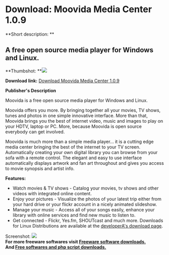 # Download: Moovida Media Center 1.0.9

**Short description: **

## A free open source media player for Windows and Linux.

  
**Thumbshot: **![](http://www.freewarefiles.com/screenshot/moovida_md.jpg)   
  
**Download link:** [Download Moovida Media Center 1.0.9](http://freesoftwares.boysofts.com/Moovida-Media-Center_program_49629.html)  
  

**Publisher's Description**  
  

Moovida is a free open source media player for Windows and Linux.

Moovida offers you more. By bringing together all your movies, TV shows, tunes
and photos in one simple innovative interface. More than that, Moovida brings
you the best of internet video, music and images to play on your HDTV, laptop
or PC. More, because Moovida is open source everybody can get involved.

Moovida is much more than a simple media player... it is a cutting edge media
center bringing the best of the internet to your TV screen. Automatically
creating your own digital library you can browse from your sofa with a remote
control. The elegant and easy to use interface automatically displays artwork
and fan art throughout and gives you access to movie synopsis and artist info.

**Features:**

  * Watch movies & TV shows - Catalog your movies, tv shows and other videos with integrated online content. 
  * Enjoy your pictures - Visualize the photos of your latest trip either from your hard drive or your flickr account in a nicely animated slideshow. 
  * Manage your music - Access all of your songs easily, enhance your library with online services and find new music to listen to. 
  * Get connected - Flickr, Yes.fm, SHOUTcast and much more. 
Downloads for Linux Distributions are available at the [developerA's download
page](http://www.moovida.com/download/).

  
  
Screenshot: ![](http://www.freewarefiles.com/screenshot/moovida.jpg)  
**For more freeware softwares visit [Freeware software downloads.](http://freesoftwares.boysofts.com/)**   
**And [Free softwares and php script downloads.](http://www.boysofts.com/)**

